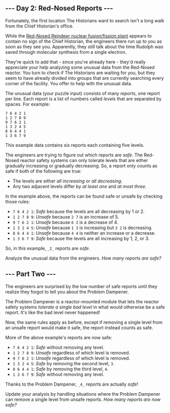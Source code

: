 
## --- Day 2: Red-Nosed Reports ---

Fortunately, the first location The Historians want to search isn't a long walk
from the Chief Historian's office.

While
the  [Red-Nosed Reindeer nuclear fusion/fission plant](https://adventofcode.com/2015/day/19)
appears to contain no sign of the Chief Historian, the engineers there run up to
you as soon as they see you. Apparently, they  _still_  talk about the time
Rudolph was saved through molecular synthesis from a single electron.

They're quick to add that - since you're already here - they'd really appreciate
your help analyzing some unusual data from the Red-Nosed reactor. You turn to
check if The Historians are waiting for you, but they seem to have already
divided into groups that are currently searching every corner of the facility.
You offer to help with the unusual data.

The unusual data (your puzzle input) consists of many  _reports_, one report per
line. Each report is a list of numbers called  _levels_  that are separated by
spaces. For example:

```
7 6 4 2 1
1 2 7 8 9
9 7 6 2 1
1 3 2 4 5
8 6 4 4 1
1 3 6 7 9

```

This example data contains six reports each containing five levels.

The engineers are trying to figure out which reports are  _safe_. The Red-Nosed
reactor safety systems can only tolerate levels that are either gradually
increasing or gradually decreasing. So, a report only counts as safe if both of
the following are true:

- The levels are either  _all increasing_  or  _all decreasing_.
- Any two adjacent levels differ by  _at least one_  and  _at most three_.

In the example above, the reports can be found safe or unsafe by checking those
rules:

- `7 6 4 2 1`:  _Safe_  because the levels are all decreasing by 1 or 2.
- `1 2 7 8 9`:  _Unsafe_  because  `2 7`  is an increase of 5.
- `9 7 6 2 1`:  _Unsafe_  because  `6 2`  is a decrease of 4.
- `1 3 2 4 5`:  _Unsafe_  because  `1 3`  is increasing but  `3 2`  is
  decreasing.
- `8 6 4 4 1`:  _Unsafe_  because  `4 4`  is neither an increase or a decrease.
- `1 3 6 7 9`:  _Safe_  because the levels are all increasing by 1, 2, or 3.

So, in this example,  `_2_`  reports are  _safe_.

Analyze the unusual data from the engineers.  _How many reports are safe?_

## --- Part Two ---

The engineers are surprised by the low number of safe reports until they realize
they forgot to tell you about the Problem Dampener.

The Problem Dampener is a reactor-mounted module that lets the reactor safety
systems  _tolerate a single bad level_  in what would otherwise be a safe
report. It's like the bad level never happened!

Now, the same rules apply as before, except if removing a single level from an
unsafe report would make it safe, the report instead counts as safe.

More of the above example's reports are now safe:

- `7 6 4 2 1`:  _Safe_  without removing any level.
- `1 2 7 8 9`:  _Unsafe_  regardless of which level is removed.
- `9 7 6 2 1`:  _Unsafe_  regardless of which level is removed.
- `1 3 2 4 5`:  _Safe_  by removing the second level,  `3`.
- `8 6 4 4 1`:  _Safe_  by removing the third level,  `4`.
- `1 3 6 7 9`:  _Safe_  without removing any level.

Thanks to the Problem Dampener,  `_4_`  reports are actually  _safe_!

Update your analysis by handling situations where the Problem Dampener can
remove a single level from unsafe reports.  _How many reports are now safe?_